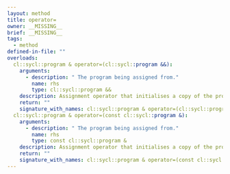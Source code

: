 ```yaml
---
layout: method
title: operator=
owner: __MISSING__
brief: __MISSING__
tags:
  - method
defined-in-file: ""
overloads:
  cl::sycl::program & operator=(cl::sycl::program &&):
    arguments:
      - description: " The program being assigned from."
        name: rhs
        type: cl::sycl::program &&
    description: Assignment operator that initialises a copy of the program with the same underlying cl_program, associated context and list of associated devices.
    return: ""
    signature_with_names: cl::sycl::program & operator=(cl::sycl::program && rhs)
  cl::sycl::program & operator=(const cl::sycl::program &):
    arguments:
      - description: " The program being assigned from."
        name: rhs
        type: const cl::sycl::program &
    description: Assignment operator that initialises a copy of the program with the same underlying cl_program, associated context and list of associated devices.
    return: ""
    signature_with_names: cl::sycl::program & operator=(const cl::sycl::program & rhs)
---
```

